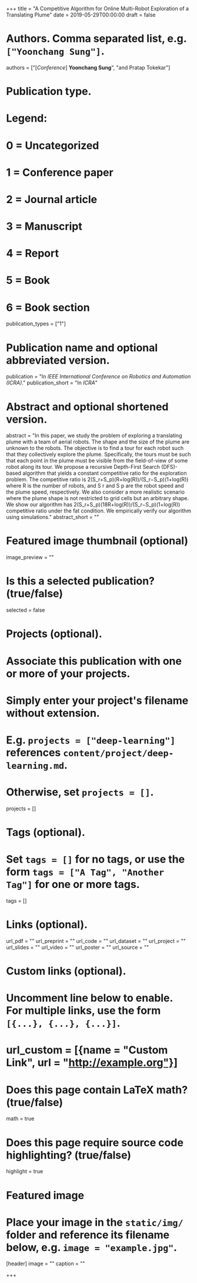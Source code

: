 +++
title = "A Competitive Algorithm for Online Multi-Robot Exploration of a Translating Plume"
date = 2019-05-29T00:00:00
draft = false

# Authors. Comma separated list, e.g. `["Yoonchang Sung"]`.
authors = ["[*Conference*] **Yoonchang Sung**", "and Pratap Tokekar"]

# Publication type.
# Legend:
# 0 = Uncategorized
# 1 = Conference paper
# 2 = Journal article
# 3 = Manuscript
# 4 = Report
# 5 = Book
# 6 = Book section
publication_types = ["1"]

# Publication name and optional abbreviated version.
publication = "In *IEEE International Conference on Robotics and Automation (ICRA)*."
publication_short = "In *ICRA*"

# Abstract and optional shortened version.
abstract = "In this paper, we study the problem of exploring a translating plume with a team of aerial robots. The shape and the size of the plume are unknown to the robots. The objective is to find a tour for each robot such that they collectively explore the plume. Specifically, the tours must be such that each point in the plume must be visible from the field-of-view of some robot along its tour. We propose a recursive Depth-First Search (DFS)-based algorithm that yields a constant competitive ratio for the exploration problem. The competitive ratio is 2(S_r+S_p)(R+log(R))/(S_r−S_p)(1+log(R)) where R is the number of robots, and S r and S p are the robot speed and the plume speed, respectively. We also consider a more realistic scenario where the plume shape is not restricted to grid cells but an arbitrary shape. We show our algorithm has 2(S_r+S_p)(18R+log(R))/(S_r−S_p)(1+log(R)) competitive ratio under the fat condition. We empirically verify our algorithm using simulations."
abstract_short = ""

# Featured image thumbnail (optional)
image_preview = ""

# Is this a selected publication? (true/false)
selected = false

# Projects (optional).
#   Associate this publication with one or more of your projects.
#   Simply enter your project's filename without extension.
#   E.g. `projects = ["deep-learning"]` references `content/project/deep-learning.md`.
#   Otherwise, set `projects = []`.
projects = []

# Tags (optional).
#   Set `tags = []` for no tags, or use the form `tags = ["A Tag", "Another Tag"]` for one or more tags.
tags = []

# Links (optional).
url_pdf = ""
url_preprint = ""
url_code = ""
url_dataset = ""
url_project = ""
url_slides = ""
url_video = ""
url_poster = ""
url_source = ""

# Custom links (optional).
#   Uncomment line below to enable. For multiple links, use the form `[{...}, {...}, {...}]`.
# url_custom = [{name = "Custom Link", url = "http://example.org"}]

# Does this page contain LaTeX math? (true/false)
math = true

# Does this page require source code highlighting? (true/false)
highlight = true

# Featured image
# Place your image in the `static/img/` folder and reference its filename below, e.g. `image = "example.jpg"`.
[header]
image = ""
caption = ""

+++

